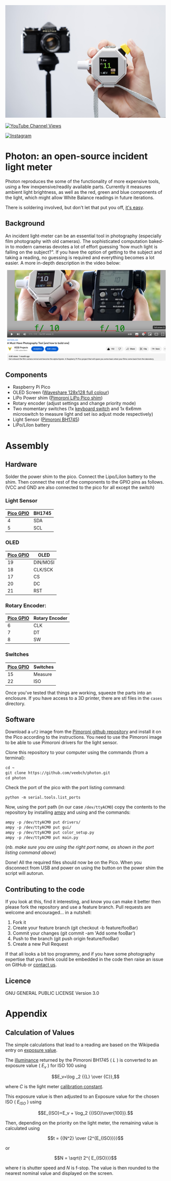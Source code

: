 ![Action Shot](/images/actionshot1.jpg)

[![YouTube Channel Views](https://img.shields.io/youtube/channel/views/UCz5BOU9J9pB_O0B8-rDjCWQ?label=YouTube&style=social)](https://www.youtube.com/channel/UCz5BOU9J9pB_O0B8-rDjCWQ)

[![Instagram](https://img.shields.io/badge/Instagram-E4405F?style=for-the-badge&logo=instagram&logoColor=white)](https://www.instagram.com/v_e_e_b/)

# Photon: an open-source incident light meter 

Photon reproduces the some of the functionality of more expensive tools, using a few inexpensive/readily available parts. Currently it measures ambient light brightness, as well as the red, green and blue components of the light, which might allow White Balance readings in future iterations.

There is soldering involved, but don't let that put you off, [it's easy](https://www.youtube.com/watch?v=Qps9woUGkvI).

## Background

An incident light-meter can be an essential tool in photography (especially film photography with old cameras). The sophisticated computation baked-in to modern cameras devotes a lot of effort guessing 'how much light is falling on the subject?". If you have the option of getting to the subject and taking a reading, no guessing is required and everything becomes a lot easier. A more in-depth description in the video below:

[![IMAGE ALT TEXT HERE](/images/video.png)](https://www.youtube.com/watch?v=xju3yHBka7Q)

## Components

- Raspberry Pi Pico
- OLED Screen                 ([Waveshare 128x128 full colour](https://www.amazon.de/-/en/gp/product/B07DB5YFGW/ref=ppx_yo_dt_b_asin_title_o08_s00?ie=UTF8&psc=1))
- LiPo Power shim             ([Pimoroni LiPo Pico shim](https://shop.pimoroni.com/products/pico-lipo-shim?variant=32369543086163))
- Rotary encoder              (adjust settings and change priority mode)
- Two momentary switches      (1x [keyboard switch](https://keyboardsexpert.com/types-of-keyboard-switches/) and 1x 6x6mm microswitch to measure light and set iso adjust mode respectively)
- Light Sensor                ([Pimoroni BH1745](https://shop.pimoroni.com/products/bh1745-luminance-and-colour-sensor-breakout?variant=12767599755347))             
- LiPo/LiIon battery



# Assembly

## Hardware

Solder the power shim to the pico. Connect the Lipo/LiIon battery to the shim. Then connect the rest of the components to the GPIO pins as follows. (VCC and GND are also connected to the pico for all except the switch)

### Light Sensor

| [Pico GPIO](https://www.elektronik-kompendium.de/sites/raspberry-pi/bilder/raspberry-pi-pico-gpio.png) | BH1745 |
|-----------|------|
|   4       | SDA  |
|   5      | SCL  |


### OLED

| [Pico GPIO](https://www.elektronik-kompendium.de/sites/raspberry-pi/bilder/raspberry-pi-pico-gpio.png) | OLED |
|-----------|------|
|   19       | DIN/MOSI  |
|   18      | CLK/SCK  |
|   17      | CS  |
|   20       | DC  |
|   21      | RST  |


### Rotary Encoder:

| [Pico GPIO](https://www.elektronik-kompendium.de/sites/raspberry-pi/bilder/raspberry-pi-pico-gpio.png) | Rotary Encoder |
|-----------|----------------|
|   6       | CLK            |
|   7        | DT             |
|   8       | SW             |

### Switches

| [Pico GPIO](https://www.elektronik-kompendium.de/sites/raspberry-pi/bilder/raspberry-pi-pico-gpio.png) | Switches |
|-----------|----------------|
|   15       |       Measure      |
|   22       |       ISO     |


Once you've tested that things are working, squeeze the parts into an enclosure. If you have access to a 3D printer, there are stl files in the `cases` directory.

## Software

Download a `uf2` image from the [Pimoroni github repository](https://github.com/pimoroni/pimoroni-pico/releases) and install it on the Pico according to the instructions. You need to use the Pimoroni image to be able to use Pimoroni drivers for the light sensor.

Clone this repository to your computer using the commands (from a terminal):

```
cd ~
git clone https://github.com/veebch/photon.git
cd photon
```

Check the port of the pico with the port listing command:
```
python -m serial.tools.list_ports
```
Now, using the port path (in our case `/dev/ttyACM0`) copy the contents to the repository by installing [ampy](https://pypi.org/project/adafruit-ampy/) and using  and the commands:

```
ampy -p /dev/ttyACM0 put drivers/
ampy -p /dev/ttyACM0 put gui/
ampy -p /dev/ttyACM0 put color_setup.py
ampy -p /dev/ttyACM0 put main.py
```
(*nb. make sure you are using the right port name, as shown in the port listing command above*)

Done! All the required files should now be on the Pico. When you disconnect from USB and power on using the button on the power shim the script will autorun.

## Contributing to the code

If you look at this, find it interesting, and know you can make it better then please fork the repository and use a feature branch. Pull requests are welcome and encouraged... in a nutshell:

1.    Fork it
2.    Create your feature branch (git checkout -b feature/fooBar)
3.    Commit your changes (git commit -am 'Add some fooBar')
4.    Push to the branch (git push origin feature/fooBar)
5.    Create a new Pull Request

If that all looks a bit too programmy, and if you have some photography expertise that you think could be embedded in the code then raise an issue on GitHub or [contact us](https://www.veeb.ch/contact).

## Licence

GNU GENERAL PUBLIC LICENSE Version 3.0

# Appendix
## Calculation of Values

The simple calculations that lead to a reading are based on the Wikipedia entry on [exposure value](https://en.wikipedia.org/wiki/Exposure_value).

The [illuminance](https://en.wikipedia.org/wiki/Illuminance) returned by the Pimoroni BH1745 ( $L$ ) is converted to an exposure value ( $E_v$ ) for ISO 100 using

$$E_v=\log _2  {{L} \over {C}},$$

where $C$ is the light meter [calibration constant](https://en.wikipedia.org/wiki/Light_meter#Calibration_constants).

This exposure value is then adjusted to an Exposure value for the chosen ISO ( $E_{ISO}$ ) using

$$E_{ISO}=E_v + \log_2 {{ISO}\over{100}}.$$

Then, depending on the priority on the light meter, the remaining value is calculated using

$$t = {{N^2} \over {2^{E_{ISO}}}}$$  

or

$$N = \sqrt{t 2^{ E_{ISO}}}$$

where $t$ is shutter speed and $N$ is f-stop. The value is then rounded to the nearest nominal value and displayed on the screen.

